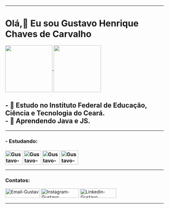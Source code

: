 <hr>
<h1> Olá,👋 Eu sou Gustavo Henrique Chaves de Carvalho </h1>

<a href="https://github.com/GustavoHenrique07/github-readme-stats">
  <img height=150 align="center" src="https://github-readme-stats.vercel.app/api?username=GustavoHenrique07&theme=tokyonight" />
</a>
<a href="https://github.com/GustavoHenrique07/convoychat">
  <img height=150 align="center" src="https://github-readme-stats.vercel.app/api/top-langs?username=GustavoHenrique07&layout=compact&langs_count=8&card_width=320&theme=tokyonight" />
</a>


<h2>
- 🔭 Estudo no Instituto Federal de Educação, Ciência e Tecnologia do Ceará. <br>
- 🌱 Aprendendo Java e JS.
</h2>

<hr>

<h3>
  - Estudando: 
<div>
  <br>
  <img align="center" alt="Gustavo-Java" height="45" width="55" src="https://cdn.jsdelivr.net/gh/devicons/devicon/icons/java/java-original.svg" />
  <img align="center" alt="Gustavo-HTML" height="45" width="55" src="https://cdn.jsdelivr.net/gh/devicons/devicon/icons/html5/html5-original.svg" />
  <img align="center" alt="Gustavo-CSS" height="45" width="55" src="https://cdn.jsdelivr.net/gh/devicons/devicon/icons/css3/css3-original.svg" />
  <img align= "center" alt="Gustavo-JS" height="45" width="55" src="https://cdn.jsdelivr.net/gh/devicons/devicon/icons/javascript/javascript-plain.svg" />
</h3>
  </div>
  <hr>

  <h3>Contatos:</h3>
<div>
<a target="_blank" href="mailto:gustavohcc68@gmail.com"> <img height="30" width="110" alt="Email-Gustav" src="https://img.shields.io/badge/Gmail-D14836?style=for-the-badge&logo=gmail&logoColor=white"/></a>
<a target="_blank" href="https://www.instagram.com/_gustavohcc_/"> <img height="30" width="120" alt="Instagram-Gustavo" src="https://img.shields.io/badge/Instagram-E4405F?style=for-the-badge&logo=instagram&logoColor=white"/></a> 
<a target="_blank" href="https://www.linkedin.com/in/gustavo-henrique-chaves-de-carvalho-b990b6276/"> <img height="30" width="115" alt="Linkedin-Gustavo" src="https://img.shields.io/badge/LinkedIn-0077B5?style=for-the-badge&logo=linkedin&logoColor=white"/></a>

</div>
<hr>
